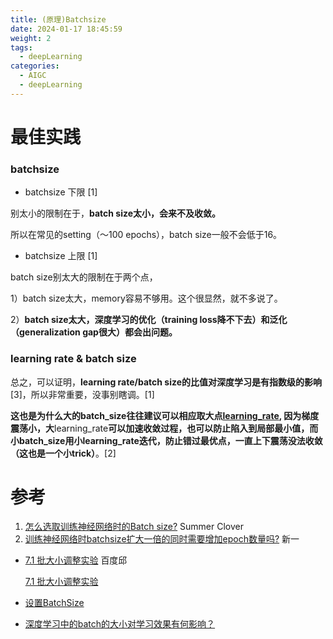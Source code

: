 ```yaml
---
title: (原理)Batchsize
date: 2024-01-17 18:45:59
weight: 2
tags:
  - deepLearning
categories: 
  - AIGC
  - deepLearning   
---
```


<p></p>
<!-- more -->

# 最佳实践

### batchsize

- batchsize  下限 [1]

别太小的限制在于，**batch size太小，会来不及收敛。**

所以在常见的setting（～100 epochs），batch size一般不会低于16。

- batchsize 上限   [1]

batch size别太大的限制在于两个点，

1）batch size太大，memory容易不够用。这个很显然，就不多说了。

2）**batch size太大，深度学习的优化（training loss降不下去）和泛化（generalization gap很大）都会出问题。**

### **learning rate & batch size**

总之，可以证明，**learning rate/batch size的比值对深度学习是有指数级的影响**[3]，所以非常重要，没事别瞎调。[1]

**这也是为什么大的batch_size往往建议可以相应取大点[learning_rate](https://zhida.zhihu.com/search?content_id=462989051&content_type=Answer&match_order=1&q=learning_rate&zhida_source=entity), 因为梯度震荡小，大**learning_rate**可以加速收敛过程，也可以防止陷入到局部最小值，而小batch_size用小learning_rate迭代，防止错过最优点，一直上下震荡没法收敛（这也是一个小trick）**。[2]

# 参考

1. [怎么选取训练神经网络时的Batch size?](https://www.zhihu.com/question/61607442/answer/1875700191)  Summer Clover
2. [训练神经网络时batchsize扩大一倍的同时需要增加epoch数量吗?](https://www.zhihu.com/question/456600260/answer/2380983385) 新一

- [7.1 批大小调整实验](https://www.notion.so/7-1-174bfe21108480a7a702e4ebed99f68f?pvs=21) 百度邱

  [7.1 批大小调整实验](https://aistudio.baidu.com/education/lessonvideo/3048883)

- [设置BatchSize](https://zhuanlan.zhihu.com/p/148267858)

- [深度学习中的batch的大小对学习效果有何影响？](https://www.zhihu.com/question/32673260/answer/3356342576)

